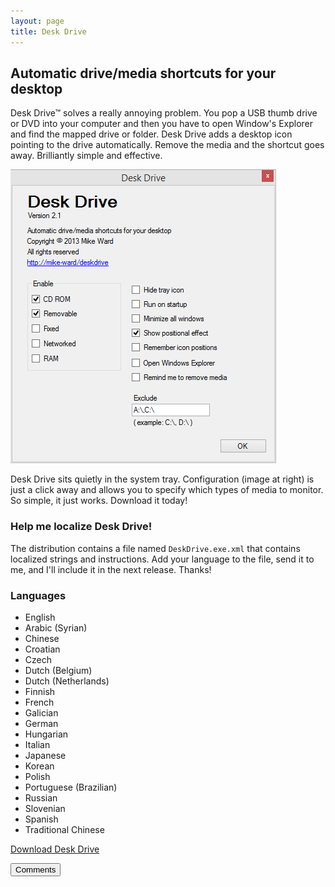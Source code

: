 ```yaml
---
layout: page  
title: Desk Drive
---
```

Automatic drive/media shortcuts for your desktop
------------------------------------------------

Desk Drive™ solves a really annoying problem. You pop a USB thumb drive or DVD
into your computer and then you have to open Window's Explorer and find the
mapped drive or folder. Desk Drive adds a desktop icon pointing to the drive
automatically. Remove the media and the shortcut goes away. Brilliantly simple
and effective.

![Desk Drive screen shot](/cdn/images/deskdrive/deskdrive.png)

Desk Drive sits quietly in the system tray. Configuration (image at right) is
just a click away and allows you to specify which types of media to monitor. So
simple, it just works. Download it today!

### Help me localize Desk Drive! 

The distribution contains a file named
`DeskDrive.exe.xml` that contains localized strings and instructions. Add your
language to the file, send it to me, and I'll include it in the next release.
Thanks!

### Languages

-   English
-   Arabic (Syrian)
-   Chinese
-   Croatian
-   Czech
-   Dutch (Belgium)
-   Dutch (Netherlands)
-   Finnish
-   French
-   Galician
-   German
-   Hungarian
-   Italian
-   Japanese
-   Korean
-   Polish
-   Portuguese (Brazilian)
-   Russian
-   Slovenian
-   Spanish
-   Traditional Chinese

[Download Desk Drive](/downloads)

<button onclick="load_disqus('deskdrive', 'Desk Drive');" class="pure-button">Comments</button>
<div id="disqus_thread"></div>

